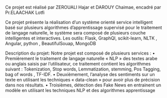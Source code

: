 Ce projet est réalisé par ZEROUALI Hajar et DAROUY Chaimae, encadré par Pr.ELAACHAK Lotfi

Ce projet présente la réalisation d’un système orienté service intelligent basé sur plusieurs algorithmes d’apprentissage supervisé pour le traitement de langage naturelle, le système sera composé de plusieurs couche intelligentes et interactives.
Les outils: Flask, GraphQl, scikit-learn, NLTK , Angular, python , BeautifulSouap, MongoDB

Description du projet:
Notre projet est composé de plusieurs services : 
•	Premièrement le traitement de langage naturelle « NLP » des textes arabe ou anglais saisis par l’utilisateur, ce traitement contient les algorithmes suivant : Tokenization, Stop words, Lemmatization, stemming, Pos Tagging, bag of words , TF-IDF. 
•	Deuxièmement, l’analyse des sentiments sur un texte en utilisant les techniques « data-clean » pour avoir plus de précision dans nos résultats.
•	Troisièmes, détection des Fake News en entrainent un modèle en utilisant les techniques NLP et des algorithmes apprentissage

